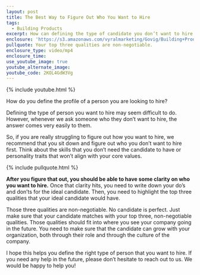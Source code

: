 ```yaml
---
layout: post
title: The Best Way to Figure Out Who You Want to Hire
tags:
  - Building Products
excerpt: How can defining the type of candidate you don’t want to hire give you clarity on what the ideal candidate looks like?
enclosure: 'https://s3.amazonaws.com/vyralmarketing/Govig/Building+Products/Videos/2017/The+Best+Way+to+Figure+Out+Who+You+Want+to+Hire.mp4'
pullquote: Your top three qualities are non-negotiable.
enclosure_type: video/mp4
enclosure_time:
use_youtube_image: true
youtube_alternate_image:
youtube_code: 2KOL4GdW3Vg
---
```



{% include youtube.html %}

How do you define the profile of a person you are looking to hire?

Defining the type of person you want to hire may seem difficult to do. However, whenever we ask someone who they don’t want to hire, the answer comes very easily to them.

So, if you are really struggling to figure out how you want to hire, we recommend that you sit down and figure out who you don’t want to hire first. Think about the skills that you don’t need the candidate to have or personality traits that won’t align with your core values.

{% include pullquote.html %}

**After you figure that out, you should be able to have some clarity on who you want to hire.** Once that clarity hits, you need to write down your do’s and don’ts for the ideal candidate. Then, you need to highlight the top three qualities that your ideal candidate would have.

Those three qualities are non-negotiable. No candidate is perfect. Just make sure that your candidate matches with your top three, non-negotiable qualities. Those qualities should fit into where you see your company going in the future. You need to make sure that the candidate can grow with your organization, both through their role and through the culture of the company.

I hope this helps you define the right type of person that you want to hire. If you need any help in the future, please don’t hesitate to reach out to us. We would be happy to help you!